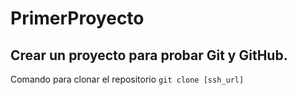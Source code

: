 # PrimerProyecto
## Crear un proyecto para probar Git y GitHub.
Comando para clonar el repositorio
`git clone [ssh_url]`